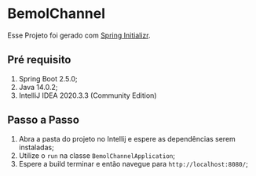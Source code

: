 # BemolChannel

Esse Projeto foi gerado com [Spring Initializr](https://start.spring.io/).

## Pré requisito

1. Spring Boot 2.5.0;
2. Java 14.0.2;
3. IntelliJ IDEA 2020.3.3 (Community Edition)

## Passo a Passo

1. Abra a pasta do projeto no Intellij e espere as dependências serem instaladas;
2. Utilize o `run` na classe `BemolChannelApplication`;
3. Espere a build terminar e então navegue para `http://localhost:8080/`;
